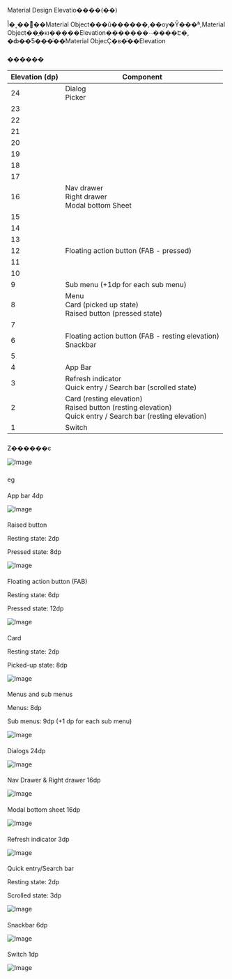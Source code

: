 ##


Material Design Elevatio����(��)


Ϊ�˱��ⲻͬ��Material Object���û������,��ѹ�Ȳ���ʱ,Material Object��̬�ĸı�����Elevation�������˴˴����Է�,
�ȸ��Ƽ���ͬ��Material ObjecҪ�в�ͬ��Elevation


###


������

Elevation (dp)|Component
---|---
24|Dialog<br>Picker
23|
22|
21|
20|
19|
18|
17|
16|Nav drawer<br>Right drawer<br>Modal bottom Sheet
15|
14|
13|
12|Floating action button (FAB - pressed)
11|
10|
9|Sub menu (+1dp for each sub menu)
8|Menu<br>Card (picked up state)<br>Raised button (pressed state)
7|
6|Floating action button (FAB - resting elevation)<br>Snackbar
5|
4|App Bar
3|Refresh indicator<br>Quick entry / Search bar (scrolled state)
2|Card (resting elevation)<br>Raised button (resting elevation)<br>Quick entry / Search bar (resting elevation)
1|Switch

###


Z������ͼ


![Image](/Android/Material%20Design%20Elevation/_001.png)

###


eg


####


App bar 4dp


![Image](/Android/Material%20Design%20Elevation/_002.png)

####


Raised button


Resting state: 2dp

Pressed state: 8dp

![Image](/Android/Material%20Design%20Elevation/_003.png)

####


Floating action button (FAB)


Resting state: 6dp

Pressed state: 12dp

![Image](/Android/Material%20Design%20Elevation/_004.png)

####


Card


Resting state: 2dp

Picked-up state: 8dp

![Image](/Android/Material%20Design%20Elevation/_005.png)

####


Menus and sub menus


Menus: 8dp

Sub menus: 9dp (+1 dp for each sub menu)

![Image](/Android/Material%20Design%20Elevation/_006.png)

####


Dialogs 24dp


![Image](/Android/Material%20Design%20Elevation/_007.png)

####


Nav Drawer & Right drawer 16dp


![Image](/Android/Material%20Design%20Elevation/_008.png)

####


Modal bottom sheet 16dp


![Image](/Android/Material%20Design%20Elevation/_009.png)

####


Refresh indicator 3dp


![Image](/Android/Material%20Design%20Elevation/_010.png)

####


Quick entry/Search bar


Resting state: 2dp

Scrolled state: 3dp

![Image](/Android/Material%20Design%20Elevation/_011.png)

####


Snackbar 6dp


![Image](/Android/Material%20Design%20Elevation/_012.png)

####


Switch 1dp


![Image](/Android/Material%20Design%20Elevation/_013.png)
